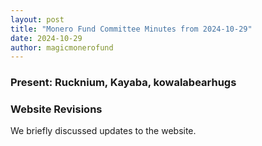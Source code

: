 ```yaml
---
layout: post
title: "Monero Fund Committee Minutes from 2024-10-29"
date: 2024-10-29
author: magicmonerofund
---
```


### Present: Rucknium, Kayaba, kowalabearhugs

### Website Revisions

We briefly discussed updates to the website.